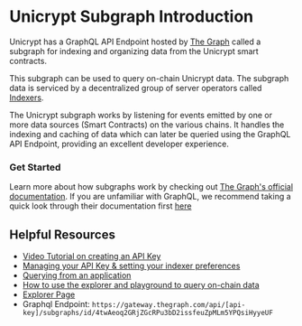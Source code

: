 # Unicrypt Subgraph Introduction

Unicrypt has a GraphQL API Endpoint hosted by [The Graph](https://thegraph.com/docs/about/introduction#what-the-graph-is) called a subgraph for indexing and organizing data from the Unicrypt smart contracts.

This subgraph can be used to query on-chain Unicrypt data. The subgraph data is serviced by a decentralized group of server operators called [Indexers](https://thegraph.com/docs/en/network/indexing/).

The Unicrypt subgraph works by listening for events emitted by one or more data sources (Smart Contracts) on the various chains. It handles the indexing and caching of data which can later be queried using the GraphQL API Endpoint, providing an excellent developer experience.

### Get Started

Learn more about how subgraphs work by checking out [The Graph's official documentation](https://thegraph.com/docs/en/). If you are unfamiliar with GraphQL, we recommend taking a quick look through their documentation first [here](https://graphql.org/learn/)


## Helpful Resources

- [Video Tutorial on creating an API Key](https://www.youtube.com/watch?v=UrfIpm-Vlgs)
- [Managing your API Key & setting your indexer preferences](https://thegraph.com/docs/en/studio/managing-api-keys/ )
- [Querying from an application](https://thegraph.com/docs/en/developer/querying-from-your-app/) 
- [How to use the explorer and playground to query on-chain data](https://medium.com/@chidubem_/how-to-query-on-chain-data-with-the-graph-f8507488215)
- [Explorer Page](https://thegraph.com/explorer/subgraph?id=FDrqtqbp8LhG1hSnwtWB2hE6C97FWA54irrozjb2TtMH&view=Overview)
- Graphql Endpoint: `https://gateway.thegraph.com/api/[api-key]/subgraphs/id/4twAeoq2GRjZGcRPu3bD2issfeuZpMLm5YPQsiHyyeUF`
